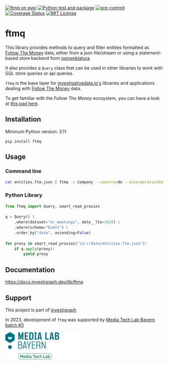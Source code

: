 [![ftmq on pypi](https://img.shields.io/pypi/v/ftmq)](https://pypi.org/project/ftmq/) [![Python test and package](https://github.com/investigativedata/ftmq/actions/workflows/python.yml/badge.svg)](https://github.com/investigativedata/ftmq/actions/workflows/python.yml) [![pre-commit](https://img.shields.io/badge/pre--commit-enabled-brightgreen?logo=pre-commit)](https://github.com/pre-commit/pre-commit) [![Coverage Status](https://coveralls.io/repos/github/investigativedata/ftmq/badge.svg?branch=main)](https://coveralls.io/github/investigativedata/ftmq?branch=main) [![MIT License](https://img.shields.io/pypi/l/ftmq)](./LICENSE)

# ftmq

This library provides methods to query and filter entities formatted as [Follow The Money](https://followthemoney.tech) data, either from a json file/stream or using a statement-based store backend from [nomenklatura](https://github.com/opensanctions/nomenklatura).

It also provides a `Query` class that can be used in other libraries to work with SQL store queries or api queries.

`ftmq` is the base layer for [investigativedata.io's](https://investigativedata.io) libraries and applications dealing with [Follow The Money](https://followthemoney.tech) data.

To get familiar with the _Follow The Money_ ecosystem, you can have a look at [this pad here](https://pad.investigativedata.org/s/0qKuBEcsM#).

## Installation

Minimum Python version: 3.11

    pip install ftmq

## Usage

### Command line

```bash
cat entities.ftm.json | ftmq -s Company --country=de --incorporationDate__gte=2023 -o s3://data/entities-filtered.ftm.json
```

### Python Library

```python
from ftmq import Query, smart_read_proxies

q = Query() \
    .where(dataset="ec_meetings", date__lte=2020) \
    .where(schema="Event") \
    .order_by("date", ascending=False)

for proxy in smart_read_proxies("s3://data/entities.ftm.json"):
    if q.apply(proxy):
        yield proxy
```

## Documentation

https://docs.investigraph.dev/lib/ftmq

## Support

This project is part of [investigraph](https://investigraph.dev)

In 2023, development of `ftmq` was supported by [Media Tech Lab Bayern batch #3](https://github.com/media-tech-lab)

<a href="https://www.media-lab.de/en/programs/media-tech-lab">
    <img src="https://raw.githubusercontent.com/media-tech-lab/.github/main/assets/mtl-powered-by.png" width="240" title="Media Tech Lab powered by logo">
</a>
